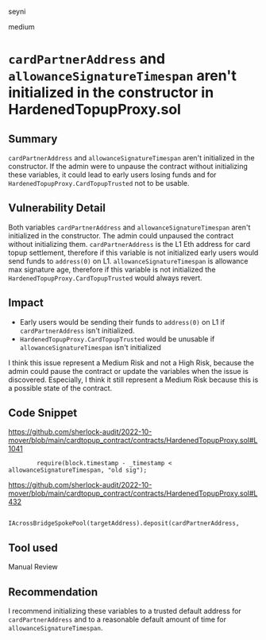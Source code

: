 seyni

medium

# `cardPartnerAddress` and `allowanceSignatureTimespan` aren't initialized in the constructor in HardenedTopupProxy.sol

## Summary
`cardPartnerAddress` and `allowanceSignatureTimespan` aren't initialized in the constructor. If the admin were to unpause the contract without initializing these variables, it could lead to early users losing funds and for `HardenedTopupProxy.CardTopupTrusted` not to be usable.

## Vulnerability Detail
Both variables `cardPartnerAddress` and `allowanceSignatureTimespan` aren't initialized in the constructor. The admin could unpaused the contract without initializing them.
`cardPartnerAddress` is the L1 Eth address for card topup settlement, therefore if this variable is not initialized early users would send funds to `address(0)` on L1.
`allowanceSignatureTimespan` is allowance max signature age, therefore if this variable is not initialized the `HardenedTopupProxy.CardTopupTrusted` would always revert.

## Impact
- Early users would be sending their funds to `address(0)` on L1 if `cardPartnerAddress` isn't initialized.
- `HardenedTopupProxy.CardTopupTrusted` would be unusable if `allowanceSignatureTimespan` isn't initialized

I think this issue represent a Medium Risk and not a High Risk, because the admin could pause the contract or update the variables when
the issue is discovered. Especially, I think it still represent a Medium Risk because this is a possible state of the contract.

## Code Snippet
https://github.com/sherlock-audit/2022-10-mover/blob/main/cardtopup_contract/contracts/HardenedTopupProxy.sol#L1041
```solidity
        require(block.timestamp - _timestamp < allowanceSignatureTimespan, "old sig");
```
https://github.com/sherlock-audit/2022-10-mover/blob/main/cardtopup_contract/contracts/HardenedTopupProxy.sol#L432
```solidity
            IAcrossBridgeSpokePool(targetAddress).deposit(cardPartnerAddress,
```

## Tool used

Manual Review

## Recommendation
I recommend initializing these variables to a trusted default address for `cardPartnerAddress` and to a reasonable default amount of time for `allowanceSignatureTimespan`.